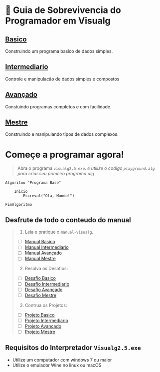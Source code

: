


# :card_index: Guia de Sobrevivencia do Programador em Visualg
## [Basico](manual-visualg/1.basico.md/README.md)
Construindo um programa basico de dados simples.
## [Intermediario](manual-visualg/2.intermediario.md/README.md)
Controle e manipulacão de dados simples e compostos
## [Avançado](manual-visualg/3.avancado.md/README.md)
Constuindo programas completos e com facilidade.
## [Mestre](manual-visualg/4.mestre.md/README.md)
Construindo e manipulando tipos de dados complexos.   

# Começe a programar agora!  
> Abra o programa `visualg2.5.exe`. 
> _e utilize o codigo `playground.alg` para criar seu primeiro programa.alg_   
~~~ alg
Algoritmo "Programa Base"
    
    Inicio
        Escreval("Ola, Mundo!")

FimAlgoritmo
~~~

## Desfrute de todo o conteudo do manual

>1. Leia e pratique o `manual-visualg`.
>   - [ ] [Manual Basico](manual-visualg/1.basico.md/README.md)
>   - [ ] [Manual Intermediario](manual-visualg/2.intermediario.md/README.md)
>   - [ ] [Manual Avançado](manual-visualg/3.avancado.md/README.md)
>   - [ ] [Manual Mestre](manual-visualg/4.mestre.md/README.md)
>2. Resolva os Desafios: 
>   - [ ] [Desafio Basico](manual-visualg/1.basico.md/desafios/README.md)  
>   - [ ] [Desafio Intermediario](manual-visualg/2.intermediario.md/desafios/README.md)  
>   - [ ] [Desafio Avançado](manual-visualg/3.avancado.md/desafios/README.md)   
>   - [ ] [Desafio Mestre](manual-visualg/4.mestre.md/desafios/README.md)    
>3. Contrua os Projetos: 
>   - [ ] [Projeto Basico](manual-visualg/1.basico.md/projetos/README.md)  
>   - [ ] [Projeto Intermediario](manual-visualg/2.intermediario.md/projetos/README.md)  
>   - [ ] [Projeto Avançado](manual-visualg/3.avancado.md/projetos/README.md)  
>   - [ ] [Projeto Mestre](manual-visualg/4.mestre.md/projetos/README.md)    

## Requisitos do Interpretador `Visualg2.5.exe`
* Utilize um computador com windows 7 ou maior
* Utilize o emulador Wine no linux ou macOS